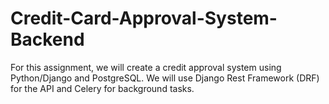 # Credit-Card-Approval-System-Backend
For this assignment, we will create a credit approval system using Python/Django and PostgreSQL. We will use Django Rest Framework (DRF) for the API and Celery for background tasks.

